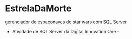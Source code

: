 # EstrelaDaMorte

 gerenciador de espaçonaves do star wars com SQL Server
 - Atividade de SQL Server da Digital Innovation One -
